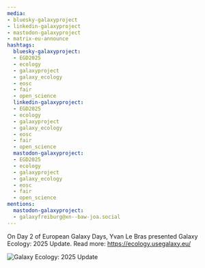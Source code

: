 ```yaml
---
media:
- bluesky-galaxyproject
- linkedin-galaxyproject
- mastodon-galaxyproject
- matrix-eu-announce
hashtags:
  bluesky-galaxyproject:
  - EGD2025
  - ecology
  - galaxyproject
  - galaxy_ecology
  - eosc
  - fair
  - open_science
  linkedin-galaxyproject:
  - EGD2025
  - ecology
  - galaxyproject
  - galaxy_ecology
  - eosc
  - fair
  - open_science
  mastodon-galaxyproject:
  - EGD2025
  - ecology
  - galaxyproject
  - galaxy_ecology
  - eosc
  - fair
  - open_science
mentions:
  mastodon-galaxyproject:
  - galaxyfreiburg@xn--baw-joa.social
---
```


On Day 2 of European Galaxy Days, Yvan Le Bras presented Galaxy Ecology: 2025 Update.
Read more: https://ecology.usegalaxy.eu/

![Galaxy Ecology: 2025 Update](IMAGE_URL_HERE)